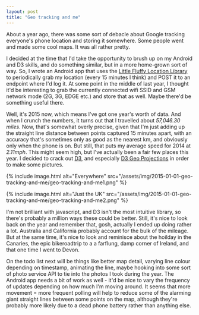 ```yaml
---
layout: post
title: "Geo tracking and me"
---
```

About a year ago, there was some sort of debacle about Google tracking everyone's phone location and storing it somewhere. Some people went and made some cool maps. It was all rather pretty.

I decided at the time that I'd take the opportunity to brush up on my Android and D3 skills, and do something similar, but in a more home-grown sort of way. So, I wrote an Android app that uses the [Little Fluffy Location Library](https://code.google.com/p/little-fluffy-location-library/) to periodically grab my location (every 15 minutes I think) and POST it to an endpoint where I'd log it. At some point in the middle of last year, I thought it'd be interesting to grab the currently connected wifi SSID and GSM network mode (2G, 3G, EDGE etc.) and store that as well. Maybe there'd be something useful there.

Well, it's 2015 now, which means I've got one year's worth of data. And when I crunch the numbers, it turns out that I travelled about *57,046.30 miles*. Now, that's somewhat overly precise, given that I'm just adding up the straight line distance between points captured 15 minutes apart, with an accuracy that's sometimes only as good as the nearest km, and obviously only when the phone is on. But still, that puts my average speed for 2014 at *2.11mph*. This might seem high, but I've actually been a fair few places this year. I decided to crack out [D3](http://d3js.org/), and especially [D3 Geo Projections](https://github.com/mbostock/d3/wiki/Geo-Projections) in order to make some pictures.

{% include image.html alt="Everywhere" src="/assets/img/2015-01-01-geo-tracking-and-me/geo-tracking-and-me1.png" %}


{% include image.html alt="Just the UK" src="/assets/img/2015-01-01-geo-tracking-and-me/geo-tracking-and-me2.png" %}


I'm not brilliant with javascript, and D3 isn't the most intuitive library, so there's probably a million ways these could be better. Still, it's nice to look back on the year and remember that, gosh, actually I ended up doing rather a lot. Australia and California probably account for the bulk of the mileage. But at the same time, it's nice to look and reminisce about the hoilday in the Canaries, the epic bikeroadtrip to a a farflung, damp corner of Ireland, and that one time I went to Devon.

On the todo list next will be things like better map detail, varying line colour depending on timestamp, animating the line, maybe hooking into some sort of photo service API to tie into the photos I took during the year. The Android app needs a bit of work as well - it'd be nice to vary the frequency of updates depending on how much I'm moving around. It seems that more movement = more frequent polling will help to reduce some of the alarming giant straight lines between some points on the map, although they're probably more likely due to a dead phone battery rather than anything else.